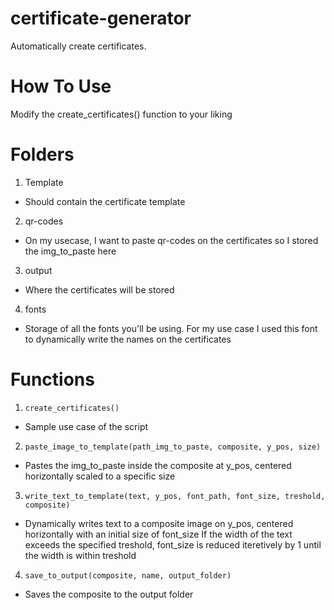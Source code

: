 # certificate-generator
Automatically create certificates. 

# How To Use
Modify the create_certificates() function to your liking 

# Folders

1. Template

- Should contain the certificate template 

2. qr-codes

- On my usecase, I want to paste qr-codes on the certificates so I stored the img_to_paste here

3. output 

- Where the certificates will be stored

4. fonts

- Storage of all the fonts you'll be using. For my use case I used this font to dynamically write the names on the certificates

# Functions

1. ```create_certificates()```

- Sample use case of the script

2. ```paste_image_to_template(path_img_to_paste, composite, y_pos, size)```

- Pastes the img_to_paste inside the composite at y_pos, centered horizontally scaled to a specific size

3. ```write_text_to_template(text, y_pos, font_path, font_size, treshold, composite)```

- Dynamically writes text to a composite image on y_pos, centered horizontally with an initial size of font_size
  If the width of the text exceeds the specified treshold, font_size is reduced iteretively by 1 until the width is within treshold

4. ```save_to_output(composite, name, output_folder)```

- Saves the composite to the output folder